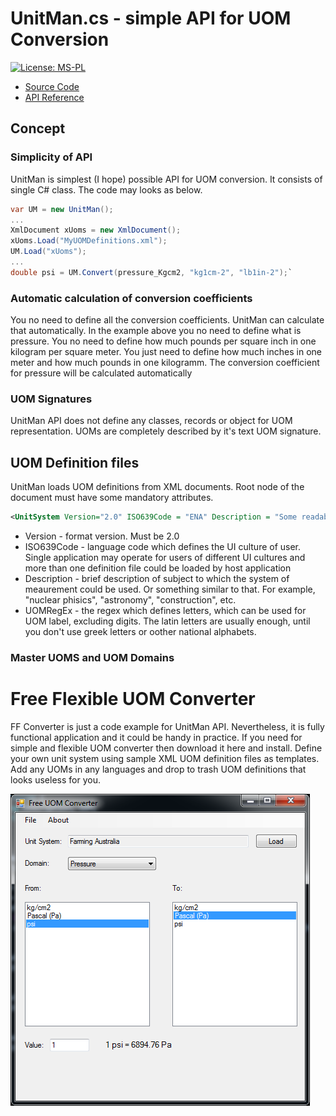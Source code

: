 # UnitMan.cs - simple API for UOM Conversion

[![License: MS-PL](https://img.shields.io/badge/license-MS--PL-yellowgreen.svg)](https://opensource.org/licenses/MS-PL)  

* [Source Code](https://github.com/mbeloshapkin/UnitMan/blob/master/UnitMan.cs)
* [API Reference](https://mbeloshapkin.github.io/UnitMan/api/AeroGIS.Common.UnitMan.html)

## Concept

### Simplicity of API

UnitMan is simplest (I hope) possible API for UOM conversion. It consists of single C# class. The code may looks as below.  
```csharp
var UM = new UnitMan();
...
XmlDocument xUoms = new XmlDocument();
xUoms.Load("MyUOMDefinitions.xml");
UM.Load("xUoms");
...
double psi = UM.Convert(pressure_Kgcm2, "kg1cm-2", "lb1in-2");`
```

### Automatic calculation of conversion coefficients

You no need to define all the conversion coefficients. UnitMan can calculate that automatically. In the example above you no need to define what is pressure. You no need to define how much pounds per square inch in one kilogram per square meter. You just need to define how much inches in one meter and how much pounds in one kilogramm. The conversion coefficient for pressure will be calculated automatically

### UOM Signatures

UnitMan API does not define any classes, records or object for UOM representation. UOMs are completely described by it's text UOM signature.   

## UOM Definition files

UnitMan loads UOM definitions from XML documents. Root node of the document must have some mandatory attributes.

```xml
<UnitSystem Version="2.0" ISO639Code = "ENA" Description = "Some readable description" UOMRegEx = "[A-Z,a-z]">
```
* Version - format version. Must be 2.0
* ISO639Code - language code which defines the UI culture of user. Single application may operate for users of different UI cultures and more than one definition file could be loaded by host application
* Description - brief description of subject to which the system of meaurement could be used. Or something similar to that. For example, "nuclear phisics", "astronomy", "construction", etc.
* UOMRegEx - the regex which defines letters, which can be used for UOM label, excluding digits. The latin letters are usually enough, until you don't use greek letters or oother national alphabets.    

### Master UOMS and UOM Domains

# Free Flexible UOM Converter

FF Converter is just a code example for UnitMan API. Nevertheless, it is fully functional application and it could be handy in practice. If you need for simple and flexible UOM converter then download it here and install. Define your own unit system using sample XML UOM definition files as templates. 
Add any UOMs in any languages and drop to trash UOM definitions that looks useless for you.

![screenshot](https://github.com/mbeloshapkin/UnitMan/blob/master/Img/FFC-Screenshot.png?raw=true)

